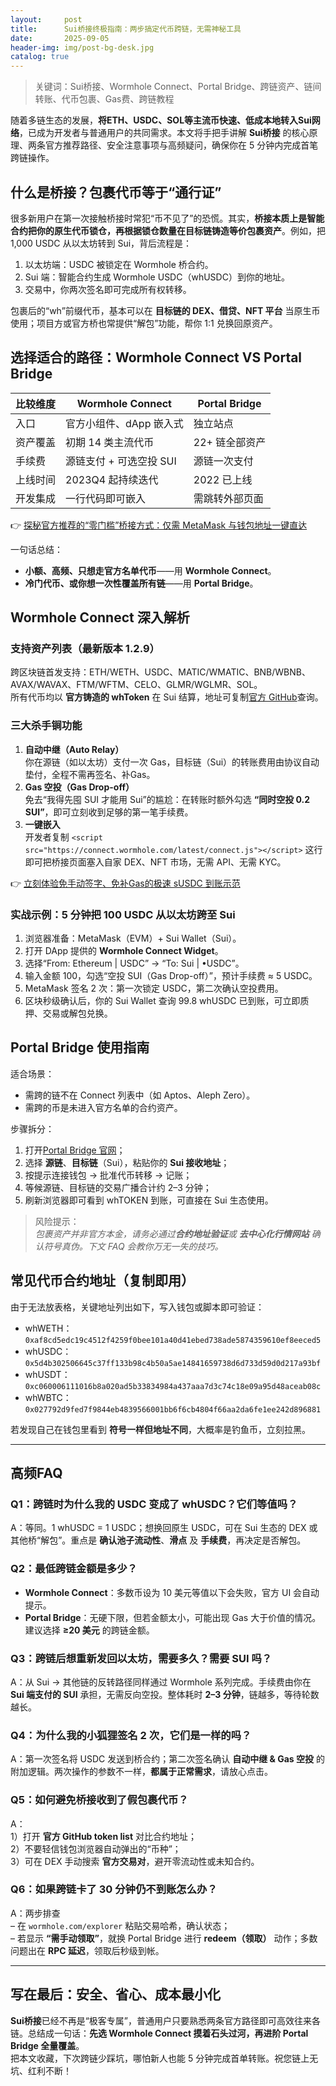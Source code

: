 ```yaml
---
layout:     post
title:      Sui桥接终极指南：两步搞定代币跨链，无需神秘工具
date:       2025-09-05
header-img: img/post-bg-desk.jpg
catalog: true
---
```


> 关键词：Sui桥接、Wormhole Connect、Portal Bridge、跨链资产、链间转账、代币包裹、Gas费、跨链教程

随着多链生态的发展，**将ETH、USDC、SOL等主流币快速、低成本地转入Sui网络**，已成为开发者与普通用户的共同需求。本文将手把手讲解 **Sui桥接** 的核心原理、两条官方推荐路径、安全注意事项与高频疑问，确保你在 5 分钟内完成首笔跨链操作。

## 什么是桥接？包裹代币等于“通行证”

很多新用户在第一次接触桥接时常犯“币不见了”的恐慌。其实，**桥接本质上是智能合约把你的原生代币锁仓，再根据锁仓数量在目标链铸造等价包裹资产**。例如，把 1,000 USDC 从以太坊转到 Sui，背后流程是：

1. 以太坊端：USDC 被锁定在 Wormhole 桥合约。  
2. Sui 端：智能合约生成 Wormhole USDC（whUSDC）到你的地址。  
3. 交易中，你两次签名即可完成所有权转移。

包裹后的“wh”前缀代币，基本可以在 **目标链的 DEX、借贷、NFT 平台** 当原生币使用；项目方或官方桥也常提供“解包”功能，帮你 1:1 兑换回原资产。

## 选择适合的路径：Wormhole Connect VS Portal Bridge

| 比较维度 | **Wormhole Connect** | **Portal Bridge** |
| --- | --- | --- |
| 入口 | 官方小组件、dApp 嵌入式 | 独立站点 |
| 资产覆盖 | 初期 14 类主流代币 | 22+ 链全部资产 |
| 手续费 | 源链支付 + 可选空投 SUI | 源链一次支付 |
| 上线时间 | 2023Q4 起持续迭代 | 2022 已上线 |
| 开发集成 | 一行代码即可嵌入 | 需跳转外部页面 |

👉 [探秘官方推荐的“零门槛”桥接方式：仅需 MetaMask 与钱包地址一键直达](https://okxdog.com/)

一句话总结：  
- **小额、高频、只想走官方名单代币**——用 **Wormhole Connect**。  
- **冷门代币、或你想一次性覆盖所有链**——用 **Portal Bridge**。

## Wormhole Connect 深入解析

### 支持资产列表（最新版本 1.2.9）

跨区块链首发支持：ETH/WETH、USDC、MATIC/WMATIC、BNB/WBNB、AVAX/WAVAX、FTM/WFTM、CELO、GLMR/WGLMR、SOL。  
所有代币均以 **官方铸造的 whToken** 在 Sui 结算，地址可复制[官方 GitHub](https://github.com/wormhole-foundation/wormhole-token-list)查询。

### 三大杀手锏功能

1. **自动中继（Auto Relay）**  
   你在源链（如以太坊）支付一次 Gas，目标链（Sui）的转账费用由协议自动垫付，全程不需再签名、补Gas。  
2. **Gas 空投（Gas Drop-off）**  
   免去“我得先囤 SUI 才能用 Sui”的尴尬：在转账时额外勾选 **“同时空投 0.2 SUI”**，即可立刻收到足够的第一笔手续费。  
3. **一键嵌入**  
   开发者复制 `<script src="https://connect.wormhole.com/latest/connect.js"></script>` 这行即可把桥接页面塞入自家 DEX、NFT 市场，无需 API、无需 KYC。  

👉 [立刻体验免手动签字、免补Gas的极速 sUSDC 到账示范](https://okxdog.com/)

### 实战示例：5 分钟把 100 USDC 从以太坊跨至 Sui

1. 浏览器准备：MetaMask（EVM）+ Sui Wallet（Sui）。
2. 打开 DApp 提供的 **Wormhole Connect Widget**。
3. 选择“From: Ethereum | USDC” → “To: Sui | •USDC”。
4. 输入金额 100，勾选“空投 SUI（Gas Drop-off）”，预计手续费 ≈ 5 USDC。
5. MetaMask 签名 2 次：第一次锁定 USDC，第二次确认空投费用。
6. 区块秒级确认后，你的 Sui Wallet 查询 99.8 whUSDC 已到账，可立即质押、交易或解包兑换。

## Portal Bridge 使用指南

适合场景：  
- 需跨的链不在 Connect 列表中（如 Aptos、Aleph Zero）。  
- 需跨的币是未进入官方名单的合约资产。  

步骤拆分：  
1. 打开[Portal Bridge 官网](https://www.portalbridge.com/sui)；  
2. 选择 **源链**、**目标链**（Sui），粘贴你的 **Sui 接收地址**；  
3. 按提示连接钱包 → 批准代币转移 → 记账；  
4. 等候源链、目标链的交易广播合计约 2–3 分钟；  
5. 刷新浏览器即可看到 whTOKEN 到账，可直接在 Sui 生态使用。

> 风险提示：  
> *包裹资产并非官方本金，请务必通过**合约地址验证**或 **去中心化行情网站** 确认符号真伪。下文 FAQ 会教你万无一失的技巧。*

## 常见代币合约地址（复制即用）

由于无法放表格，关键地址列出如下，写入钱包或脚本即可验证：

- whWETH：`0xaf8cd5edc19c4512f4259f0bee101a40d41ebed738ade5874359610ef8eeced5`  
- whUSDC：`0x5d4b302506645c37ff133b98c4b50a5ae14841659738d6d733d59d0d217a93bf`  
- whUSDT：`0xc060006111016b8a020ad5b33834984a437aaa7d3c74c18e09a95d48aceab08c`  
- whWBTC：`0x027792d9fed7f9844eb4839566001bb6f6cb4804f66aa2da6fe1ee242d896881`

若发现自己在钱包里看到 **符号一样但地址不同**，大概率是钓鱼币，立刻拉黑。

---

## 高频FAQ

### Q1：跨链时为什么我的 USDC 变成了 whUSDC？它们等值吗？
A：等同。1 whUSDC = 1 USDC；想换回原生 USDC，可在 Sui 生态的 DEX 或其他桥“解包”。重点是 **确认池子流动性**、**滑点** 及 **手续费**，再决定是否解包。  

### Q2：最低跨链金额是多少？
- **Wormhole Connect**：多数币设为 10 美元等值以下会失败，官方 UI 会自动提示。  
- **Portal Bridge**：无硬下限，但若金额太小，可能出现 Gas 大于价值的情况。建议选择 **≥20 美元** 的跨链金额。  

### Q3：跨链后想重新发回以太坊，需要多久？需要 SUI 吗？
A：从 Sui → 其他链的反转路径同样通过 Wormhole 系列完成。手续费由你在 **Sui 端支付的 SUI** 承担，无需反向空投。整体耗时 **2–3 分钟**，链越多，等待轮数越长。  

### Q4：为什么我的小狐狸签名 2 次，它们是一样的吗？
A：第一次签名将 USDC 发送到桥合约；第二次签名确认 **自动中继 & Gas 空投** 的附加逻辑。两次操作的参数不一样，**都属于正常需求**，请放心点击。  

### Q5：如何避免桥接收到了假包裹代币？
A：  
1）打开 **官方 GitHub token list** 对比合约地址；  
2）不要轻信钱包浏览器自动弹出的“币种”；  
3）可在 DEX 手动搜索 **官方交易对**，避开零流动性或未知合约。  

### Q6：如果跨链卡了 30 分钟仍不到账怎么办？
A：两步排查  
– 在 `wormhole.com/explorer` 粘贴交易哈希，确认状态；  
– 若显示 **“需手动领取”**，就换 Portal Bridge 进行 **redeem（领取）** 动作；多数问题出在 **RPC 延迟**，领取后秒级到帐。  

---

## 写在最后：安全、省心、成本最小化

**Sui桥接**已经不再是“极客专属”，普通用户只要熟悉两条官方路径即可高效往来各链。总结成一句话：**先选 Wormhole Connect 摸着石头过河，再进阶 Portal Bridge 全量覆盖**。  
把本文收藏，下次跨链少踩坑，哪怕新人也能 5 分钟完成首单转账。祝您链上无坑、红利不断！
